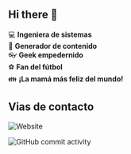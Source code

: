 ## Hi there 👋

:computer: **Ingeniera de sistemas**  
:pencil: **Generador de contenido**  
:eyeglasses: **Geek empedernido**  
:soccer: **Fan del fútbol**  
:family: **¡La mamá más feliz del mundo!**


## Vias de contacto

![Website](https://img.shields.io/badge/YuliPaez.com-up-green?style=for-the-badge)

![GitHub commit activity](https://img.shields.io/github/commit-activity/m/YuliPaez/YuliPaez)